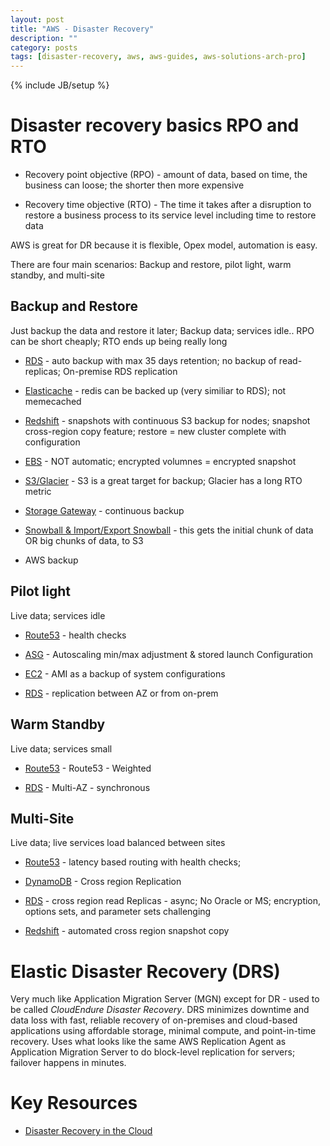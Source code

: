 ```yaml
---
layout: post
title: "AWS - Disaster Recovery"
description: ""
category: posts
tags: [disaster-recovery, aws, aws-guides, aws-solutions-arch-pro]
---
```

{% include JB/setup %}

# Disaster recovery basics RPO and RTO
  
- Recovery point objective (RPO) - amount of data, based on time, the business can loose; the shorter then more expensive 

- Recovery time objective (RTO) - The time it takes after a disruption to restore a business process to its service level including time to restore data

AWS is great for DR because it is flexible, Opex model, automation is easy.

There are four main scenarios: Backup and restore, pilot light, warm standby, and multi-site

## Backup and Restore
Just backup the data and restore it later; Backup data; services idle.. RPO can be short cheaply; RTO ends up being really long

- [RDS](/posts/aws-rds) - auto backup with max 35 days retention; no backup of read-replicas; On-premise RDS replication

- [Elasticache](/posts/aws-elasticache) - redis can be backed up (very similiar to RDS); not memecached

- [Redshift](/posts/aws-redshift) - snapshots with continuous S3 backup for nodes; snapshot cross-region copy feature; restore = new cluster complete with configuration

- [EBS](/posts/aws-elastic-block-storage) - NOT automatic; encrypted volumnes = encrypted snapshot

- [S3/Glacier](/posts/aws-s3) - S3 is a great target for backup; Glacier has a long RTO metric

- [Storage Gateway](/posts/aws-storage-gateway) - continuous backup

- [Snowball &amp; Import/Export Snowball](/posts/aws-snowball) - this gets the initial chunk of data OR big chunks of data, to S3

- AWS backup


## Pilot light
Live data; services idle 
- [Route53](/posts/route53) - health checks

- [ASG](/posts/aws-autoscaling) - Autoscaling min/max adjustment & stored launch Configuration

- [EC2](/posts/aws-ec2) - AMI as a backup of system configurations

- [RDS](/posts/rds) - replication between AZ or from on-prem

## Warm Standby
Live data; services small
- [Route53](/posts/route53) - Route53 - Weighted

- [RDS](/posts/rds) - Multi-AZ - synchronous

## Multi-Site
Live data; live services load balanced between sites 
- [Route53](/posts/route53) - latency based routing with health checks; 
    
- [DynamoDB](/posts/aws-dynamodb) - Cross region Replication

- [RDS](/posts/rds) - cross region read Replicas - async; No Oracle or MS; encryption, options sets, and parameter sets challenging

- [Redshift](/posts/redshift) - automated cross region snapshot copy

# Elastic Disaster Recovery (DRS)
Very much like Application Migration Server (MGN) except for DR - used to be called _CloudEndure Disaster Recovery_. DRS minimizes downtime and data loss with fast, reliable recovery of on-premises and cloud-based applications using affordable storage, minimal compute, and point-in-time recovery. Uses what looks like the same AWS Replication Agent as Application Migration Server to do block-level replication for servers; failover happens in minutes.

# Key Resources

- [Disaster Recovery in the Cloud](https://docs.aws.amazon.com/whitepapers/latest/disaster-recovery-workloads-on-aws/disaster-recovery-workloads-on-aws.html)